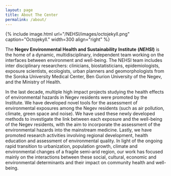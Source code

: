 ```yaml
---
layout: page
title: About The Center
permalink: /about/
---
```


{% include image.html url="/NEHSI/images/octojekyll.png" caption="Octojekyll." width=300 align="right" %}

The
**Negev Environmental Health and Sustainability** **Institute** **(**_**NEHSI**_**)**
is the home of a dynamic, multidisciplinary, independent team working
on the interfaces between environment and well-being. The NEHSI team
includes inter disciplinary researchers: clinicians,
biostatisticians, epidemiologists, exposure scientists, ecologists,
urban planners and geomorphologists from the Soroka University
Medical Center, Ben Gurion University of the Negev, and the Ministry
of Health.

In
the last decade, multiple high impact projects studying the health
effects of environmental hazards in Negev residents were promoted by
the Institute. We have developed novel tools for the assessment of
environmental exposures among the Negev residents (such as air
pollution, climate, green space and noise). We have used these newly
developed methods to investigate the link between each exposure and
the well-being of the Negev residents, with the aim to incorporate
the assessment of the environmental hazards into the mainstream
medicine. Lastly, we have promoted research activities involving
regional development, health education and assessment of
environmental quality. In light of the ongoing rapid transition to
urbanization, population growth, climate and environmental changes of
a fragile semi-arid region, our work has focused mainly on the
interactions between these social, cultural, economic and
environmental determinants and their impact on community health and
well-being.
